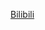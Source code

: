[Bilibili](https://www.bilibili.com/video/BV1nZ4y1i7tn?spm_id_from=333.788.videopod.episodes&vd_source=c801aa3fac0e6e97b0df71f74a8b25bd)